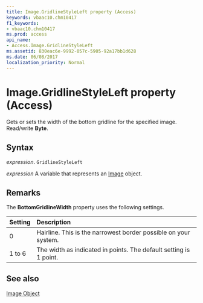 ```yaml
---
title: Image.GridlineStyleLeft property (Access)
keywords: vbaac10.chm10417
f1_keywords:
- vbaac10.chm10417
ms.prod: access
api_name:
- Access.Image.GridlineStyleLeft
ms.assetid: 830eac6e-9992-057c-5905-92a17bb1d628
ms.date: 06/08/2017
localization_priority: Normal
---
```



# Image.GridlineStyleLeft property (Access)

Gets or sets the width of the bottom gridline for the specified image. Read/write  **Byte**.


## Syntax

_expression_. `GridlineStyleLeft`

_expression_ A variable that represents an [Image](Access.Image.md) object.


## Remarks

The  **BottomGridlineWidth** property uses the following settings.



|Setting|Description|
|:-----|:-----|
|0| Hairline. This is the narrowest border possible on your system.|
|1 to 6|The width as indicated in points. The default setting is 1 point.|

## See also


[Image Object](Access.Image.md)

